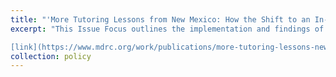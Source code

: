 ```yaml
---
title: "'More Tutoring Lessons from New Mexico: How the Shift to an In-School Model Expanded Access and Improved Attendance' with Rachel McCormick, Janey Woo, Jackie Mendez, and Jean Grossman (2025)"
excerpt: "This Issue Focus outlines the implementation and findings of a tutoring program in New Mexico, focusing on the logistical challenges and lessons learned from scaling up tutoring efforts to better support students in need.

[link](https://www.mdrc.org/work/publications/more-tutoring-lessons-new-mexico)"
collection: policy
---
```


